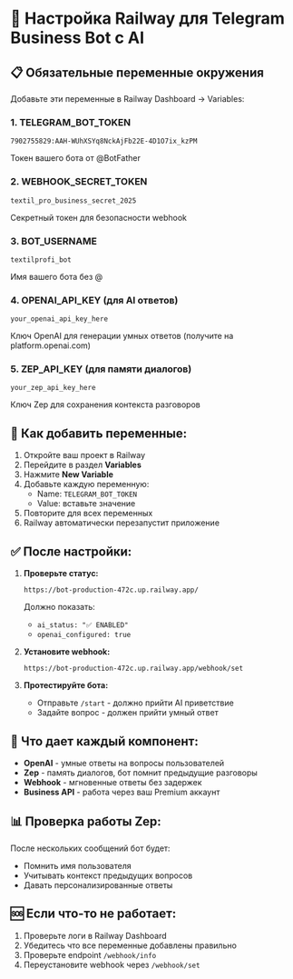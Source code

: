 # 🚀 Настройка Railway для Telegram Business Bot с AI

## 📋 Обязательные переменные окружения

Добавьте эти переменные в Railway Dashboard → Variables:

### 1. **TELEGRAM_BOT_TOKEN**
```
7902755829:AAH-WUhXSYq8NckAjFb22E-4D1O7ix_kzPM
```
Токен вашего бота от @BotFather

### 2. **WEBHOOK_SECRET_TOKEN**
```
textil_pro_business_secret_2025
```
Секретный токен для безопасности webhook

### 3. **BOT_USERNAME**
```
textilprofi_bot
```
Имя вашего бота без @

### 4. **OPENAI_API_KEY** (для AI ответов)
```
your_openai_api_key_here
```
Ключ OpenAI для генерации умных ответов (получите на platform.openai.com)

### 5. **ZEP_API_KEY** (для памяти диалогов)
```
your_zep_api_key_here
```
Ключ Zep для сохранения контекста разговоров

## 🔧 Как добавить переменные:

1. Откройте ваш проект в Railway
2. Перейдите в раздел **Variables**
3. Нажмите **New Variable**
4. Добавьте каждую переменную:
   - Name: `TELEGRAM_BOT_TOKEN`
   - Value: вставьте значение
5. Повторите для всех переменных
6. Railway автоматически перезапустит приложение

## ✅ После настройки:

1. **Проверьте статус:**
   ```
   https://bot-production-472c.up.railway.app/
   ```
   Должно показать:
   - `ai_status: "✅ ENABLED"`
   - `openai_configured: true`

2. **Установите webhook:**
   ```
   https://bot-production-472c.up.railway.app/webhook/set
   ```

3. **Протестируйте бота:**
   - Отправьте `/start` - должно прийти AI приветствие
   - Задайте вопрос - должен прийти умный ответ

## 🤖 Что дает каждый компонент:

- **OpenAI** - умные ответы на вопросы пользователей
- **Zep** - память диалогов, бот помнит предыдущие разговоры
- **Webhook** - мгновенные ответы без задержек
- **Business API** - работа через ваш Premium аккаунт

## 📊 Проверка работы Zep:

После нескольких сообщений бот будет:
- Помнить имя пользователя
- Учитывать контекст предыдущих вопросов
- Давать персонализированные ответы

## 🆘 Если что-то не работает:

1. Проверьте логи в Railway Dashboard
2. Убедитесь что все переменные добавлены правильно
3. Проверьте endpoint `/webhook/info`
4. Переустановите webhook через `/webhook/set`
